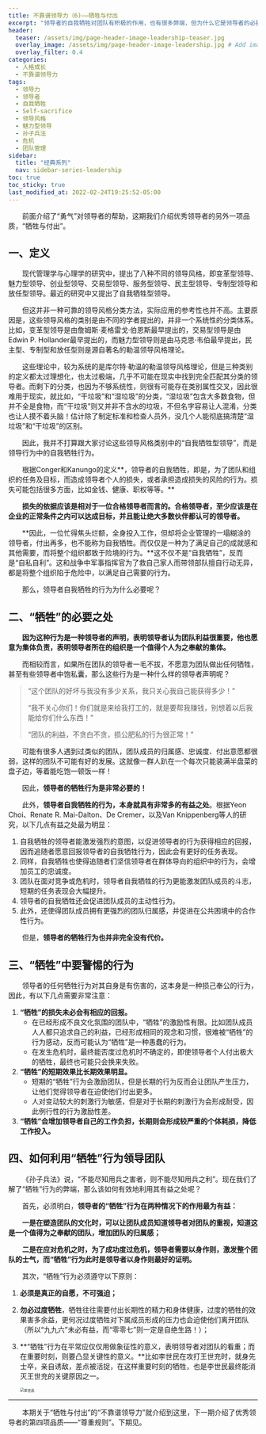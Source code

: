 ```yaml
---
title: 不靠谱领导力（6)——牺牲与付出
excerpt: "领导者的自我牺牲对团队有积极的作用，也有很多弊端，但为什么它是领导者的必要品质之一呢？"
header:
  teaser: /assets/img/page-header-image-leadership-teaser.jpg
  overlay_image: /assets/img/page-header-image-leadership.jpg # Add image post (optional)
  overlay_filter: 0.4
categories:
  - 人格成长
  - 不靠谱领导力
tags: 
  - 领导力
  - 领导者
  - 自我牺牲
  - Self-sacrifice
  - 领导风格
  - 魅力型领导
  - 孙子兵法
  - 危机
  - 团队管理
sidebar:
  title: "经典系列"
  nav: sidebar-series-leadership
toc: true
toc_sticky: true
last_modified_at: 2022-02-24T19:25:52-05:00
---
```


&emsp;&emsp;前面介绍了“勇气”对领导者的帮助，这期我们介绍优秀领导者的另外一项品质，“牺牲与付出”。

## 一、定义

&emsp;&emsp;现代管理学与心理学的研究中，提出了八种不同的领导风格，即变革型领导、魅力型领导、创业型领导、交易型领导、服务型领导、民主型领导、专制型领导和放任型领导。最近的研究中又提出了自我牺牲型领导。

&emsp;&emsp;但这并非一种可靠的领导风格分类方法，实际应用的参考性也并不高。主要原因是，这些领导风格的类别是由不同的学者提出的，并非一个系统性的分类体系。比如，变革型领导是由詹姆斯·麦格雷戈·伯恩斯最早提出的，交易型领导是由Edwin P. Hollander最早提出的，而魅力型领导则是由马克思·韦伯最早提出，民主型、专制型和放任型则是源自著名的勒温领导风格理论。

&emsp;&emsp;这些理论中，较为系统的是库尔特·勒温的勒温领导风格理论，但是三种类别的定义都太过理想化，也太过极端，几乎不可能在现实中找到完全匹配其分类的领导者。而剩下的分类，也因为不够系统性，则很有可能存在类别属性交叉，因此很难用于现实，就比如，“干垃圾”和“湿垃圾”的分类，“湿垃圾”包含大多数食物，但并不全是食物，而“干垃圾”则又并非不含水的垃圾，不但名字容易让人混淆，分类也让人摸不着头脑！估计除了制定标准和检查人员外，没几个人能彻底搞清楚“湿垃圾”和“干垃圾”的区别。

&emsp;&emsp;因此，我并不打算跟大家讨论这些领导风格类别中的“自我牺牲型领导”，而是领导行为中的自我牺牲行为。

&emsp;&emsp;根据Conger和Kanungo的定义**，领导者的自我牺牲，即是，为了团队和组织的任务及目标，而造成领导者个人的损失，或者承担造成损失的风险的行为。损失可能包括很多方面，比如金钱、健康、职权等等。**

&emsp;&emsp;**损失的依据应该是相对于一位合格领导者而言的。合格领导者，至少应该是在企业的正常条件之内可以达成目标，并且能让绝大多数伙伴都认可的领导者。**

&emsp;&emsp;**因此，一位忙得焦头烂额，全身投入工作，但却将企业管理的一塌糊涂的领导者，付出再多，也不能称为自我牺牲。而仅仅是一种为了满足自己的成就感和其他需要，而将整个组织都致于险境的行为。**这不仅不是“自我牺牲”，反而是“自私自利”。这和战争中军事指挥官为了救自己家人而带领部队擅自行动无异，都是将整个组织陷于危险中，以满足自己需要的行为。

&emsp;&emsp;那么，领导者自我牺牲的行为为什么必要呢？

## 二、“牺牲”的必要之处

&emsp;&emsp;**因为这种行为是一种领导者的声明，表明领导者认为团队利益很重要，他也愿意为集体负责，表明领导者所在的组织是一个值得个人为之奉献的集体。**

&emsp;&emsp;而相较而言，如果所在团队的领导者一毛不拔，不愿意为团队做出任何牺牲，甚至有些领导者中饱私囊，那么这些行为是一种什么样的领导者声明呢？

> “这个团队的好坏与我没有多少关系，我只关心我自己能获得多少！”
>
> “我不关心你们！你们就是来给我打工的，就是要帮我赚钱，别想着以后我能给你们什么东西！”
>
> “团队的利益，不贪白不贪，损公肥私的行为很正常！”

&emsp;&emsp;可能有很多人遇到过类似的团队，团队成员的归属感、忠诚度、付出意愿都很弱，这样的团队不可能有好的发展。这就像一群人趴在一个每次只能装满半盘菜的盘子边，等着能吃饱一顿饭一样！

&emsp;&emsp;因此，**领导者的牺牲行为是非常必要的！**

&emsp;&emsp;此外，**领导者自我牺牲的行为，本身就具有非常多的有益之处**。根据Yeon Choi、Renate R. Mai-Dalton、De Cremer，以及Van Knippenberg等人的研究，以下几点有益之处最为明显：

1. 自我牺牲的领导者能激发强烈的意图，以促进领导者的行为获得相应的回报，因而追随者愿意回报领导者的自我牺牲行为，因此会有更好的任务表现。
2. 同样，自我牺牲也使得追随者们坚信领导者在群体导向的组织中的行为，会增加员工的忠诚度。
3. 团队在面对竞争或危机时，领导者自我牺牲的行为更能激发团队成员的斗志，短期的任务表现会大幅提升。
3. 领导者的自我牺牲还会促进团队成员的主动性行为。
3. 此外，还使得团队成员拥有更强烈的团队归属感，并促进在公共困境中的合作性行为。

&emsp;&emsp;但是，**领导者的牺牲行为也并非完全没有代价。**

## 三、“牺牲”中要警惕的行为

&emsp;&emsp;领导者的任何牺牲行为对其自身是有伤害的，这本身是一种损己奉公的行为，因此，有以下几点需要非常注意：

1. **“牺牲”的损失未必会有相应的回报。**
   - 在已经形成不良文化氛围的团队中，“牺牲”的激励性有限。比如团队成员人人都只追求自己的利益，已经形成相同的观念和习惯，很难被“牺牲”的行为感动，反而可能认为“牺牲”是一种愚蠢的行为。
   - 在发生危机时，最终能否度过危机时不确定的，即使领导者个人付出极大的牺牲，最终也可能只会换来失败。
2. **“牺牲”的短期效果比长期效果明显。**
   - 短期的“牺牲”行为会激励团队，但是长期的行为反而会让团队产生压力，让他们觉得领导者在迫使他们付出更多。
   - 人对变动较大的刺激行为敏感，但是对于长期的刺激行为会形成耐受，因此例行性的行为激励性差。
3. **“牺牲”会增加领导者自己的工作负担，长期则会形成较严重的个体耗损，降低工作投入。**

## 四、如何利用“牺牲”行为领导团队

&emsp;&emsp;《孙子兵法》说，“不能尽知用兵之害者，则不能尽知用兵之利”。现在我们了解了“牺牲”行为的弊端，那么该如何有效地利用其有益之处呢？

&emsp;&emsp;首先，必须明白，**领导者的“牺牲”行为在两种情况下的作用最为有益：**

&emsp;&emsp;**一是在塑造团队的文化时，可以让团队成员知道领导者对团队的重视，知道这是一个值得为之奉献的团队，增加团队的归属感；**

&emsp;&emsp;**二是在应对危机之时，为了成功度过危机，领导者需要以身作则，激发整个团队的士气，而“牺牲”行为此时是领导者以身作则最好的证明。**

&emsp;&emsp;其次，“牺牲”行为必须遵守以下原则：

1. **必须是真正的自愿，不可强迫；**

2. **勿必过度牺牲**，牺牲往往需要付出长期性的精力和身体健康，过度的牺牲的效果害多余益，更何况过度牺牲对下属成员形成的压力也会迫使他们离开团队（所以“九九六”未必有益，而“零零七”则一定是自绝生路！）；

3. **“牺牲”行为在平常应仅仅用做象征性的意义，表明领导者对团队的看重；而在重要时刻，则要凸显关键性的意义。**比如李世民在攻打王世充时，就身先士卒，亲自诱敌，差点被活捉，在这样重要时刻的牺牲，也是李世民最终能消灭王世充的关键原因之一。

   <img src="https://cdn.jsdelivr.net/gh/kewtgh/PicSunflowers@main/img/2022/李世民.jpg" alt="李世民" style="zoom:50%;" />

---

&emsp;&emsp;本期关于“牺牲与付出”的“不靠谱领导力”就介绍到这里，下一期介绍了优秀领导者的第四项品质——“尊重规则”。下期见。
